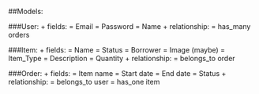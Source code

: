 ##Models:

###User:
    + fields:
      = Email
      = Password
      = Name
    + relationship:
      = has_many orders

###Item:
    + fields:
      = Name
      = Status
      = Borrower
      = Image (maybe)
      = Item_Type
      = Description
      = Quantity
    + relationship:
      = belongs_to order

###Order:
    + fields:
      = Item name
      = Start date
      = End date
      = Status
    + relationship:
      = belongs_to user
      = has_one item